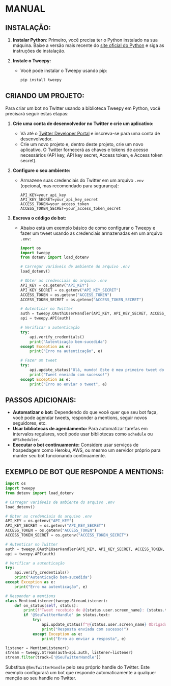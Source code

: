 # MANUAL
## INSTALAÇÃO:
1. **Instalar Python**:
   Primeiro, você precisa ter o Python instalado na sua máquina. Baixe a versão mais recente do [site oficial do Python](https://www.python.org/downloads/) e siga as instruções de instalação.

2. **Instale o Tweepy:**
   - Você pode instalar o Tweepy usando pip:
     ```bash
     pip install tweepy
     ```

## CRIANDO UM PROJETO:
Para criar um bot no Twitter usando a biblioteca Tweepy em Python, você precisará seguir estas etapas:

1. **Crie uma conta de desenvolvedor no Twitter e crie um aplicativo:**
   - Vá até o [Twitter Developer Portal](https://developer.twitter.com/) e inscreva-se para uma conta de desenvolvedor.
   - Crie um novo projeto e, dentro deste projeto, crie um novo aplicativo. O Twitter fornecerá as chaves e tokens de acesso necessários (API key, API key secret, Access token, e Access token secret).

2. **Configure o seu ambiente:**
   - Armazene suas credenciais do Twitter em um arquivo `.env` (opcional, mas recomendado para segurança):
     ```plaintext
     API_KEY=your_api_key
     API_KEY_SECRET=your_api_key_secret
     ACCESS_TOKEN=your_access_token
     ACCESS_TOKEN_SECRET=your_access_token_secret
     ```

3. **Escreva o código do bot:**
   - Abaixo está um exemplo básico de como configurar o Tweepy e fazer um tweet usando as credenciais armazenadas em um arquivo `.env`:
     ```python
     import os
     import tweepy
     from dotenv import load_dotenv

     # Carregar variáveis de ambiente do arquivo .env
     load_dotenv()

     # Obter as credenciais do arquivo .env
     API_KEY = os.getenv("API_KEY")
     API_KEY_SECRET = os.getenv("API_KEY_SECRET")
     ACCESS_TOKEN = os.getenv("ACCESS_TOKEN")
     ACCESS_TOKEN_SECRET = os.getenv("ACCESS_TOKEN_SECRET")

     # Autenticar no Twitter
     auth = tweepy.OAuth1UserHandler(API_KEY, API_KEY_SECRET, ACCESS_TOKEN, ACCESS_TOKEN_SECRET)
     api = tweepy.API(auth)

     # Verificar a autenticação
     try:
         api.verify_credentials()
         print("Autenticação bem-sucedida")
     except Exception as e:
         print("Erro na autenticação", e)

     # Fazer um tweet
     try:
         api.update_status("Olá, mundo! Este é meu primeiro tweet do bot.")
         print("Tweet enviado com sucesso!")
     except Exception as e:
         print("Erro ao enviar o tweet", e)
     ```

## PASSOS ADICIONAIS:
- **Automatizar o bot:** Dependendo do que você quer que seu bot faça, você pode agendar tweets, responder a mentions, seguir novos seguidores, etc.
- **Usar bibliotecas de agendamento:** Para automatizar tarefas em intervalos regulares, você pode usar bibliotecas como `schedule` ou `APScheduler`.
- **Executar o bot continuamente:** Considere usar serviços de hospedagem como Heroku, AWS, ou mesmo um servidor próprio para manter seu bot funcionando continuamente.

## EXEMPLO DE BOT QUE RESPONDE A MENTIONS:
```python
import os
import tweepy
from dotenv import load_dotenv

# Carregar variáveis de ambiente do arquivo .env
load_dotenv()

# Obter as credenciais do arquivo .env
API_KEY = os.getenv("API_KEY")
API_KEY_SECRET = os.getenv("API_KEY_SECRET")
ACCESS_TOKEN = os.getenv("ACCESS_TOKEN")
ACCESS_TOKEN_SECRET = os.getenv("ACCESS_TOKEN_SECRET")

# Autenticar no Twitter
auth = tweepy.OAuth1UserHandler(API_KEY, API_KEY_SECRET, ACCESS_TOKEN, ACCESS_TOKEN_SECRET)
api = tweepy.API(auth)

# Verificar a autenticação
try:
    api.verify_credentials()
    print("Autenticação bem-sucedida")
except Exception as e:
    print("Erro na autenticação", e)

# Responder a mentions
class MentionListener(tweepy.StreamListener):
    def on_status(self, status):
        print(f"Tweet recebido de @{status.user.screen_name}: {status.text}")
        if '@SeuTwitterHandle' in status.text:
            try:
                api.update_status(f"@{status.user.screen_name} Obrigado pela mention!", in_reply_to_status_id=status.id)
                print("Resposta enviada com sucesso!")
            except Exception as e:
                print("Erro ao enviar a resposta", e)

listener = MentionListener()
stream = tweepy.Stream(auth=api.auth, listener=listener)
stream.filter(track=['@SeuTwitterHandle'])

```

Substitua `@SeuTwitterHandle` pelo seu próprio handle do Twitter. Este exemplo configurará um bot que responde automaticamente a qualquer menção ao seu handle no Twitter.